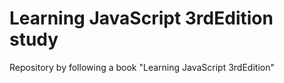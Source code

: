 # Learning JavaScript 3rdEdition study
 Repository by following a book "Learning JavaScript 3rdEdition" 
